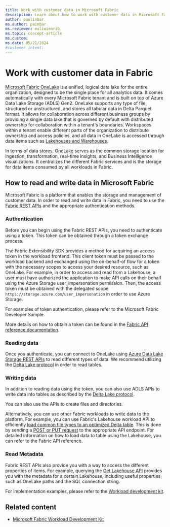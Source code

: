 ```yaml
---
title: Work with customer data in Microsoft Fabric
description: Learn about how to work with customer data in Microsoft Fabric.
author: paulinbar
ms.author: painbar
ms.reviewer: muliwienrib
ms.topic: concept-article
ms.custom:
ms.date: 05/21/2024
#customer intent:
---
```


# Work with customer data in Fabric 

[Microsoft Fabric OneLake](../onelake/index.yml) is a unified, logical data lake for the entire organization, designed to be the single place for all analytics data. It comes automatically with every Microsoft Fabric tenant and is built on top of Azure Data Lake Storage (ADLS) Gen2. OneLake supports any type of file, structured or unstructured, and stores all tabular data in Delta Parquet format. It allows for collaboration across different business groups by providing a single data lake that is governed by default with distributed ownership for collaboration within a tenant's boundaries. Workspaces within a tenant enable different parts of the organization to distribute ownership and access policies, and all data in OneLake is accessed through data items such as [Lakehouses and Warehouses](../data-warehouse/data-warehousing.md).

In terms of data stores, OneLake serves as the common storage location for ingestion, transformation, real-time insights, and Business Intelligence visualizations. It centralizes the different Fabric services and is the storage for data items consumed by all workloads in Fabric.

## How to read and write data in Microsoft Fabric 

Microsoft Fabric is a platform that enables the storage and management of customer data. In order to read and write data in Fabric, you need to use the [Fabric REST APIs](/rest/api/fabric/articles/) and the appropriate authentication methods.

### Authentication 

Before you can begin using the Fabric REST APIs, you need to authenticate using a token. This token can be obtained through a token exchange process.

The Fabric Extensibility SDK provides a method for acquiring an access token in the workload frontend. This client token must be passed to the workload backend and exchanged using the on-behalf-of flow for a token with the necessary scopes to access your desired resource, such as OneLake. For example, in order to access and read from a Lakehouse, a user must have authorized the application to make API calls on their behalf using the Azure Storage user_impersonation permission. Then, the access token must be obtained with the delegated scope `https://storage.azure.com/user_impersonation` in order to use Azure Storage. 

For examples of token authentication, please refer to the Microsoft Fabric Developer Sample.

More details on how to obtain a token can be found in the [Fabric API reference documentation](https://go.microsoft.com/fwlink/?linkid=2271986). 

### Reading data

Once you authenticate, you can connect to OneLake using [Azure Data Lake Storage REST APIs](/rest/api/storageservices/data-lake-storage-gen2) to read different types of data. We recommend utilizing the [Delta Lake protocol](https://github.com/delta-io/delta/blob/master/PROTOCOL.md) in order to read tables.

### Writing data 

In addition to reading data using the token, you can also use ADLS APIs to write data into tables as described by the [Delta Lake protocol](https://github.com/delta-io/delta/blob/master/PROTOCOL.md).

You can also use the APIs to create files and directories.

Alternatively, you can use other Fabric workloads to write data to the platform. For example, you can use Fabric's Lakehouse workload API to efficiently [load common file types to an optimized Delta table](../data-engineering/load-to-tables.md). This is done by sending a [POST or PUT request](/rest/api/fabric/lakehouse/tables/load-table?tabs=HTTP) to the appropriate API endpoint. For detailed information on how to load data to table using the Lakehouse, you can refer to the Fabric API reference. 

### Read Metadata

Fabric REST APIs also provide you with a way to access the different properties of items. For example, querying the [Get Lakehouse API](/rest/api/fabric/lakehouse/items/get-lakehouse?tabs=HTTP) provides you with the metadata for a certain Lakehouse, including useful properties such as OneLake paths and the SQL connection string.

For implementation examples, please refer to the [Workload development kit](./index.yml).

## Related content

* [Microsoft Fabric Workload Development Kit](./dev-kit-overview.md)